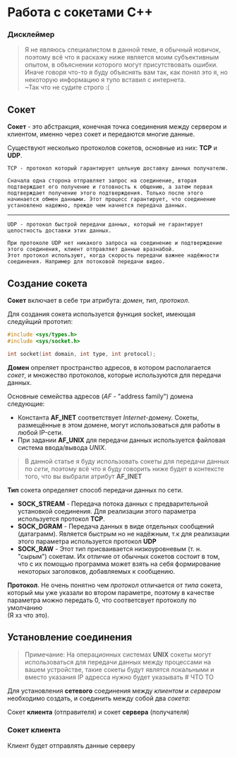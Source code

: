 # Работа с сокетами C++
### Дисклеймер
>Я не являюсь специалистом в данной теме, я обычный новичок, поэтому всё что я раскажу ниже является моим субъективным опытом, в объяснении которого могут присутствовать ошибки. 
Иначе говоря что-то я буду объяснять вам так, как понял это я, но некоторую информацию я тупо вставил с интернета.  
~Так что не судите строго :( 

## Сокет

**Сокет** - это абстракция, конечная точка соединения между сервером и клиентом, именно через сокет и передаются многие данные.

Cуществуют несколько протоколов сокетов, основные из них: 
**TCP** и **UDP**.
```
TCP - протокол который гарантирует цельную доставку данных получателю.

Сначала одна сторона отправляет запрос на соединение, вторая подтверждает его получение и готовность к общению, а затем первая подтверждает получение этого подтверждения. Только после этого начинается обмен данными. Этот процесс гарантирует, что соединение установлено надежно, прежде чем начнется передача данных.
```
-----
```
UDP - протокол быстрой передачи данных, который не гарантирует целостность доставки этих данных.

При протоколе UDP нет никакого запроса на соединение и подтверждение этого соединения, клиент отправляет данные вразнабой.
Этот протокол используют, когда скорость передачи важнее надёжности соединения. Например для потоковой передачи видео.
```
## Создание сокета

**Сокет** включает в себе три атрибута: *домен*, *тип*, *протокол*.

Для создания сокета используется функция socket, имеющая следуйщий прототип:

```C++
#include <sys/types.h>
#include <sys/socket.h>

int socket(int domain, int type, int protocol);
```

**Домен** опреляет пространство адресов, в котором располагается *сокет*, и множество протоколов, которые используются для передачи данных.

Основные cемейства адресов (*AF* - "address family") домена следующие:
* Константа **AF_INET** соответствует *Internet*-домену. Сокеты, размещённые в этом домене, могут использоваться для работы в любой IP-сети.
* При задании **AF_UNIX** для передачи данных используется файловая система ввода/вывода *UNIX*.

>В данной статье я буду использовать сокеты для передачи данных по *сети*, поэтому всё что я буду говорить ниже будет в контексте того, что вы выбрали атрибут **AF_INET**

**Тип** сокета определяет способ передачи данных по сети.

* **SOCK_STREAM** - Передача потока данных с предварительной установкой соединения. Для реализации этого параметра используется протокол **TCP**.
* **SOCK_DGRAM** - Передача данных в виде отдельных сообщений (датаграмм). Является быстрым но не надёжным, т.к для реализации этого параметра используется протокол **UDP**
* **SOCK_RAW** - Этот тип присваивается низкоуровневым (т. н. "сырым") сокетам. Их отличие от обычных сокетов состоит в том, что с их помощью программа может взять на себя формирование некоторых заголовков, добавляемых к сообщению.

**Протокол**. Не очень понятно чем *протокол* отличается от *типа* сокета, который мы уже указали во втором параметре, поэтому в качестве параметра можно передать 0, что соответсвует протоколу по умолчанию  
(Я хз что это).

## Установление соединения

> Примечание: На операционных системах **UNIX** сокеты могут использоваться для передачи данных между процессами на вашем устройстве, такие сокеты будут являтся локальными и вместо указания IP адресса нужно будет указывать # ЧТО ТО

Для установления **сетевого** соединения между *клиентом* и *сервером* необходимо создать, и соединить между собой два *сокета*:

Сокет **клиента** (отправителя) и сокет **сервера** (получателя)

### Сокет клиента

Клиент будет отправлять данные серверу